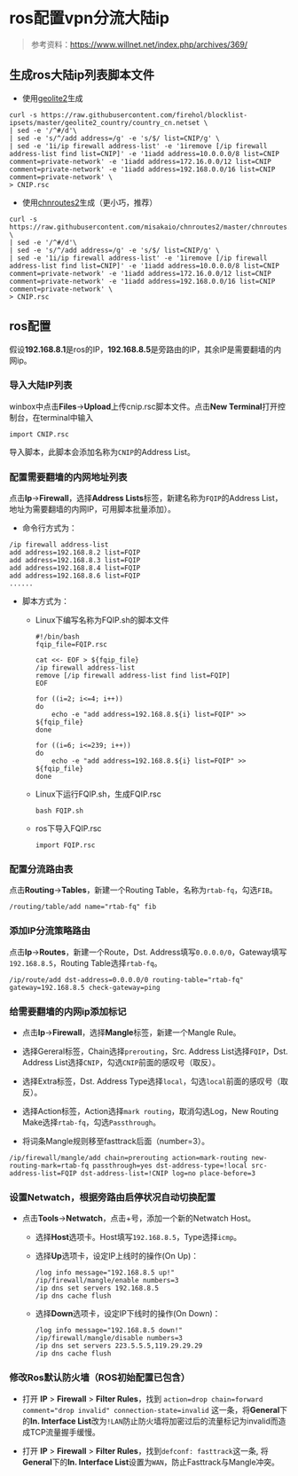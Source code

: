# ros配置vpn分流大陆ip

> 参考资料：<https://www.willnet.net/index.php/archives/369/>

## 生成ros大陆ip列表脚本文件

+ 使用[geolite2](https://github.com/firehol/blocklist-ipsets/tree/master/geolite2_country)生成

```shell
curl -s https://raw.githubusercontent.com/firehol/blocklist-ipsets/master/geolite2_country/country_cn.netset \
| sed -e '/^#/d'\
| sed -e 's/^/add address=/g' -e 's/$/ list=CNIP/g' \
| sed -e '1i/ip firewall address-list' -e '1iremove [/ip firewall address-list find list=CNIP]' -e '1iadd address=10.0.0.0/8 list=CNIP comment=private-network' -e '1iadd address=172.16.0.0/12 list=CNIP comment=private-network' -e '1iadd address=192.168.0.0/16 list=CNIP comment=private-network' \
> CNIP.rsc
```

+ 使用[chnroutes2](https://github.com/misakaio/chnroutes2)生成（更小巧，推荐）

```shell
curl -s https://raw.githubusercontent.com/misakaio/chnroutes2/master/chnroutes.txt \
| sed -e '/^#/d'\
| sed -e 's/^/add address=/g' -e 's/$/ list=CNIP/g' \
| sed -e '1i/ip firewall address-list' -e '1iremove [/ip firewall address-list find list=CNIP]' -e '1iadd address=10.0.0.0/8 list=CNIP comment=private-network' -e '1iadd address=172.16.0.0/12 list=CNIP comment=private-network' -e '1iadd address=192.168.0.0/16 list=CNIP comment=private-network' \
> CNIP.rsc
```

## ros配置

假设**192.168.8.1**是ros的IP，**192.168.8.5**是旁路由的IP，其余IP是需要翻墙的内网ip。

### 导入大陆IP列表

winbox中点击**Files**->**Upload**上传cnip.rsc脚本文件。点击**New Terminal**打开控制台，在terminal中输入

```shell
import CNIP.rsc
```

导入脚本，此脚本会添加名称为```CNIP```的Address List。

### 配置需要翻墙的内网地址列表

点击**Ip**->**Firewall**，选择**Address Lists**标签，新建名称为```FQIP```的Address List，地址为需要翻墙的内网IP，可用脚本批量添加）。

+ 命令行方式为：

```shell
/ip firewall address-list
add address=192.168.8.2 list=FQIP
add address=192.168.8.3 list=FQIP
add address=192.168.8.4 list=FQIP
add address=192.168.8.6 list=FQIP
......
```

+ 脚本方式为：
  + Linux下编写名称为FQIP.sh的脚本文件

    ```shell
    #!/bin/bash
    fqip_file=FQIP.rsc

    cat <<- EOF > ${fqip_file}
    /ip firewall address-list
    remove [/ip firewall address-list find list=FQIP]
    EOF

    for ((i=2; i<=4; i++))
    do
        echo -e "add address=192.168.8.${i} list=FQIP" >> ${fqip_file}
    done

    for ((i=6; i<=239; i++))
    do
        echo -e "add address=192.168.8.${i} list=FQIP" >> ${fqip_file}
    done
    ```

  + Linux下运行FQIP.sh，生成FQIP.rsc

    ```shell
    bash FQIP.sh
    ```

  + ros下导入FQIP.rsc

    ```shell
    import FQIP.rsc
    ```

### 配置分流路由表

点击**Routing**->**Tables**，新建一个Routing Table，名称为```rtab-fq```，勾选```FIB```。

```shell
/routing/table/add name="rtab-fq" fib
```

### 添加IP分流策略路由

点击**Ip**->**Routes**，新建一个Route，Dst. Address填写```0.0.0.0/0```，Gateway填写```192.168.8.5```，Routing Table选择```rtab-fq```。

```shell
/ip/route/add dst-address=0.0.0.0/0 routing-table="rtab-fq" gateway=192.168.8.5 check-gateway=ping
```

### 给需要翻墙的内网ip添加标记

+ 点击**Ip**->**Firewall**，选择**Mangle**标签，新建一个Mangle Rule。

+ 选择Gereral标签，Chain选择```prerouting```，Src. Address List选择```FQIP```，Dst. Address List选择```CNIP```，勾选```CNIP```前面的感叹号（取反）。

+ 选择Extra标签，Dst. Address Type选择```local```，勾选```local```前面的感叹号（取反）。

+ 选择Action标签，Action选择```mark routing```，取消勾选Log，New Routing Make选择```rtab-fq```，勾选```Passthrough```。

+ 将词条Mangle规则移至fasttrack后面（number=3）。

```shell
/ip/firewall/mangle/add chain=prerouting action=mark-routing new-routing-mark=rtab-fq passthrough=yes dst-address-type=!local src-address-list=FQIP dst-address-list=!CNIP log=no place-before=3
```

### 设置Netwatch，根据旁路由启停状况自动切换配置

+ 点击**Tools**->**Netwatch**，点击+号，添加一个新的Netwatch Host。
  + 选择**Host**选项卡。Host填写```192.168.8.5```，Type选择```icmp```。
  + 选择**Up**选项卡，设定IP上线时的操作(On Up)：

    ```shell
    /log info message="192.168.8.5 up!"
    /ip/firewall/mangle/enable numbers=3
    /ip dns set servers 192.168.8.5
    /ip dns cache flush
    ```

  + 选择**Down**选项卡，设定IP下线时的操作(On Down)：

    ```shell
    /log info message="192.168.8.5 down!"
    /ip/firewall/mangle/disable numbers=3
    /ip dns set servers 223.5.5.5,119.29.29.29
    /ip dns cache flush
    ```

### 修改Ros默认防火墙（ROS初始配置已包含）

+ 打开 **IP** > **Firewall** > **Filter Rules**，找到 `action=drop chain=forward comment="drop invalid" connection-state=invalid` 这一条，将**General**下的**In. Interface List**改为`!LAN`防止防火墙将加密过后的流量标记为invalid而造成TCP流量握手缓慢。

+ 打开 **IP** > **Firewall** > **Filter Rules**，找到`defconf: fasttrack`这一条, 将**General**下的**In. Interface List**设置为`WAN`，防止Fasttrack与Mangle冲突。
